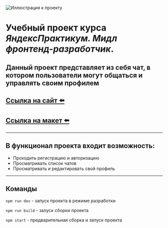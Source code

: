 ![Иллюстрация к проекту](https://www.travelpayouts.com/ru/blog/wp-content/uploads/2022/01/tg-channels.png)

# Учебный проект курса *ЯндексПрактикум. Мидл фронтенд-разработчик*.

## Данный проект представляет из себя чат, в котором пользователи могут общаться и управлять своим профилем

## [Ссылка на сайт ⬅️](https://tarstabor.netlify.app/)

## [Ссылка на макет ⬅️](https://www.figma.com/file/jF5fFFzgGOxQeB4CmKWTiE/Chat_external_link?type=design&node-id=0-1&mode=design&t=3I1oe9v4B2WlAXYd-0)

---

## В функционал проекта входит возможность:

- Проходить регистрацию и авторизацию
- Просматривать список чатов
- Просматривать и редактировать свой профиль

---

## Команды

`npm run dev` - запуск проекта в режиме разработки

`npm run build` - запуск сборки проекта

`npm start` - предварительная сборка и запуск проекта